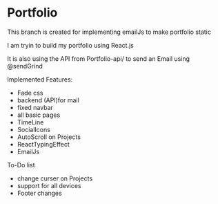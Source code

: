 # Portfolio
This branch is created for implementing emailJs to make portfolio static

I am tryin to build my portfolio using React.js 

It is also using the API from Portfolio-api/ to send an Email using @sendGrind

Implemented Features:
- Fade css
- backend (API)for mail
- fixed navbar
- all basic pages
- TimeLine 
- SocialIcons
- AutoScroll on Projects
- ReactTypingEffect
- EmailJs

To-Do list

- change curser on Projects
- support for all devices
- Footer changes
